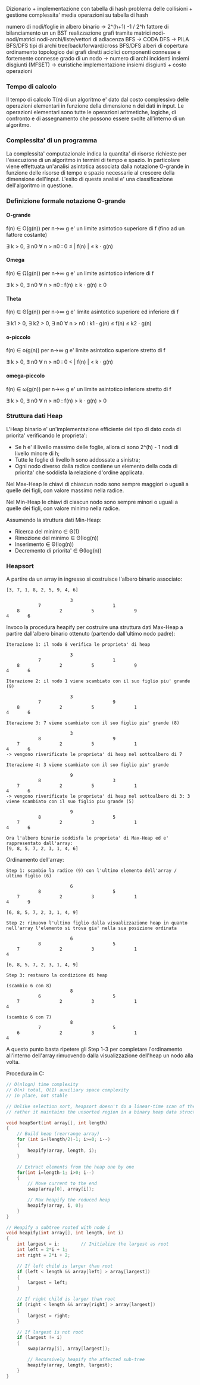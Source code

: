 Dizionario + implementazione con tabella di hash
problema delle collisioni + gestione
complessita' media operazioni su tabella di hash

numero di nodi/foglie in albero binario -> 2^(h+1) -1 / 2^h
fattore di bilanciamento un un BST
realizzazione grafi tramite matrici nodi-nodi/matrici nodi-archi/liste/vettori di adiacenza
BFS -> CODA
DFS -> PILA
BFS/DFS tipi di archi tree/back/forward/cross
BFS/DFS alberi di copertura 
ordinamento topologico dei grafi diretti aciclici
componenti connesse e fortemente connesse
grado di un nodo -> numero di archi incidenti
insiemi disgiunti (MFSET) -> euristiche
implementazione insiemi disgiunti + costo operazioni


### Tempo di calcolo
Il tempo di calcolo T(n) di un algoritmo e' dato dal costo complessivo delle operazioni elementari in funzione della dimensione n dei dati in input.
Le operazioni elementari sono tutte le operazioni aritmetiche, logiche, di confronto e di assegnamento che possono essere svolte all'interno di un algoritmo.

### Complessita' di un programma
La complessita' computazionale indica la quantita' di risorse richieste per l'esecuzione di un algoritmo in termini di tempo e spazio.
In particolare viene effettuata un'analisi asintotica associata dalla notazione O-grande in funzione delle risorse di tempo e spazio necessarie al crescere della dimensione dell'input.
L'esito di questa analisi e' una classificazione dell'algoritmo in questione.

### Definizione formale notazione O-grande
#### O-grande
f(n) ∈ O(g(n)) per n->∞ g e' un limite asintotico superiore di f (fino ad un fattore costante)

∃ k > 0, ∃ n0 ∀ n > n0 : 0 ≤ | f(n) | ≤ k ⋅ g(n) 

#### Omega
f(n) ∈ Ω(g(n)) per n->∞ g e' un limite asintotico inferiore di f

∃ k > 0, ∃ n0 ∀ n > n0 : f(n) ≥ k ⋅ g(n) ≥ 0

#### Theta
f(n) ∈ Θ(g(n)) per n->∞ g e' limite asintotico superiore ed inferiore di f

∃ k1 > 0, ∃ k2 > 0, ∃ n0 ∀ n > n0 : k1 ⋅ g(n) ≤ f(n) ≤ k2 ⋅ g(n)

#### o-piccolo
f(n) ∈ o(g(n)) per n->∞ g e' limite asintotico superiore stretto di f

∃ k > 0, ∃ n0 ∀ n > n0 : 0 < | f(n) | < k ⋅ g(n)

#### omega-piccolo
f(n) ∈ ω(g(n)) per n->∞ g e' un limite asintotico inferiore stretto di f

∃ k > 0, ∃ n0 ∀ n > n0 : f(n) > k ⋅ g(n) > 0


### Struttura dati Heap
L'Heap binario e' un'implementazione efficiente del tipo di dato coda di priorita' verificando le proprieta':
* Se h e' il livello massimo delle foglie, allora ci sono 2^(h) - 1 nodi di livello minore di h;
* Tutte le foglie di livello h sono addossate a sinistra;
* Ogni nodo diverso dalla radice contiene un elemento della coda di priorita' che soddisfa la relazione d'ordine applicata.

Nel Max-Heap le chiavi di chiascun nodo sono sempre maggiori o uguali a quelle dei figli, con valore massimo nella radice.

Nel Min-Heap le chiavi di ciascun nodo sono sempre minori o uguali a quelle dei figli, con valore minimo nella radice.

Assumendo la struttura dati Min-Heap:
* Ricerca del minimo ∈ Θ(1)
* Rimozione del minimo ∈ Θ(log(n))
* Inserimento ∈ Θ(log(n))
* Decremento di priorita' ∈ Θ(log(n))


### Heapsort
A partire da un array in ingresso si costruisce l'albero binario associato:

```
[3, 7, 1, 8, 2, 5, 9, 4, 6]

                        3
            7                           1
    8               2           5               9
4       6

```

Invoco la procedura heapify per costruire una struttura dati Max-Heap a partire dall'albero binario ottenuto (partendo dall'ultimo nodo padre):

```
Iterazione 1: il nodo 8 verifica le proprieta' di heap

                        3
            7                           1
    8               2           5               9
4       6

Iterazione 2: il nodo 1 viene scambiato con il suo figlio piu' grande (9)

                        3
            7                           9
    8               2           5               1
4       6

Iterazione 3: 7 viene scambiato con il suo figlio piu' grande (8) 

                        3
            8                           9
    7               2           5               1
4       6
-> vengono riverificate le proprieta' di heap nel sottoalbero di 7

Iterazione 4: 3 viene scambiato con il suo figlio piu' grande

                        9
            8                           3
    7               2           5               1
4       6
-> vengono riverificate le proprieta' di heap nel sottoalbero di 3: 3 viene scambiato con il suo figlio piu grande (5)

                        9
            8                           5
    7               2           3               1
4       6

Ora l'albero binario soddisfa le proprieta' di Max-Heap ed e' rappresentato dall'array:
[9, 8, 5, 7, 2, 3, 1, 4, 6]
```

Ordinamento dell'array:

```
Step 1: scambio la radice (9) con l'ultimo elemento dell'array / ultimo figlio (6)

                        6
            8                           5
    7               2           3               1
4       9

[6, 8, 5, 7, 2, 3, 1, 4, 9]

Step 2: rimuovo l'ultimo figlio dalla visualizzazione heap in quanto nell'array l'elemento si trova gia' nella sua posizione ordinata

                        6
            8                           5
    7               2           3               1
4

[6, 8, 5, 7, 2, 3, 1, 4, 9]

Step 3: restauro la condizione di heap 

(scambio 6 con 8)
                        8
            6                           5
    7               2           3               1
4

(scambio 6 con 7)
                        8
            7                           5
    6               2           3               1
4

```

A questo punto basta ripetere gli Step 1-3 per completare l'ordinamento all'interno dell'array rimuovendo dalla visualizzazione dell'heap un nodo alla volta.

Procedura in C:
```C
// O(nlogn) time complexity
// O(n) total, O(1) auxiliary space complexity
// In place, not stable

// Unlike selection sort, heapsort doesn't do a linear-time scan of the unsorted region
// rather it maintains the unsorted region in a binary heap data structure.

void heapSort(int array[], int length)
{
    // Build heap (rearrange array)
    for (int i=(length/2)-1; i>=0; i--)
    {
        heapify(array, length, i);
    }

    // Extract elements from the heap one by one
    for(int i=length-1; i>0; i--)
    {
        // Move current to the end
        swap(array[0], array[i]);

        // Max heapify the reduced heap
        heapify(array, i, 0);
    }
}

// Heapify a subtree rooted with node i 
void heapify(int array[], int length, int i)
{
    int largest = i;        // Initialize the largest as root
    int left = 2*i + 1;
    int right = 2*i + 2;

    // If left child is larger than root
    if (left < length && array[left] > array[largest])
    {
        largest = left;
    }

    // If right child is larger than root
    if (right < length && array[right] > array[largest])
    {
        largest = right;
    }

    // If largest is not root
    if (largest != i)
    {
        swap(array[i], array[largest]);

        // Recursively heapify the affected sub-tree
        heapify(array, length, largest);
    }
}
```

